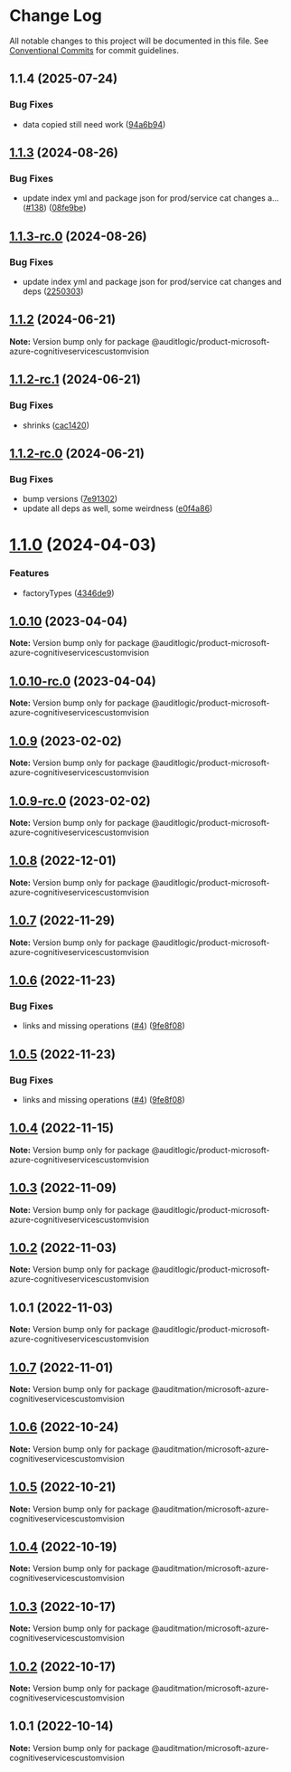 # Change Log

All notable changes to this project will be documented in this file.
See [Conventional Commits](https://conventionalcommits.org) for commit guidelines.

## 1.1.4 (2025-07-24)


### Bug Fixes

* data copied still need work ([94a6b94](https://github.com/zerobias-org/product/commit/94a6b942fb0516367548599d739529536132755a))





## [1.1.3](https://github.com/auditlogic/product/compare/@auditlogic/product-microsoft-azure-cognitiveservicescustomvision@1.1.2...@auditlogic/product-microsoft-azure-cognitiveservicescustomvision@1.1.3) (2024-08-26)


### Bug Fixes

* update index yml and package json for prod/service cat changes a… ([#138](https://github.com/auditlogic/product/issues/138)) ([08fe9be](https://github.com/auditlogic/product/commit/08fe9beb1c8457462a19bc69caa02e6212d97e1a))





## [1.1.3-rc.0](https://github.com/auditlogic/product/compare/@auditlogic/product-microsoft-azure-cognitiveservicescustomvision@1.1.2...@auditlogic/product-microsoft-azure-cognitiveservicescustomvision@1.1.3-rc.0) (2024-08-26)


### Bug Fixes

* update index yml and package json for prod/service cat changes and deps ([2250303](https://github.com/auditlogic/product/commit/225030363a363608240135b7ebed386b28f01e4b))





## [1.1.2](https://github.com/auditlogic/product/compare/@auditlogic/product-microsoft-azure-cognitiveservicescustomvision@1.1.2-rc.1...@auditlogic/product-microsoft-azure-cognitiveservicescustomvision@1.1.2) (2024-06-21)

**Note:** Version bump only for package @auditlogic/product-microsoft-azure-cognitiveservicescustomvision





## [1.1.2-rc.1](https://github.com/auditlogic/product/compare/@auditlogic/product-microsoft-azure-cognitiveservicescustomvision@1.1.2-rc.0...@auditlogic/product-microsoft-azure-cognitiveservicescustomvision@1.1.2-rc.1) (2024-06-21)


### Bug Fixes

* shrinks ([cac1420](https://github.com/auditlogic/product/commit/cac14200fefcd8183ab69fe89a47bd3f70f563e9))





## [1.1.2-rc.0](https://github.com/auditlogic/product/compare/@auditlogic/product-microsoft-azure-cognitiveservicescustomvision@1.1.0...@auditlogic/product-microsoft-azure-cognitiveservicescustomvision@1.1.2-rc.0) (2024-06-21)


### Bug Fixes

* bump versions ([7e91302](https://github.com/auditlogic/product/commit/7e913023b8b312150ed7762c32fbbe616be71de5))
* update all deps as well, some weirdness ([e0f4a86](https://github.com/auditlogic/product/commit/e0f4a864714e2d3de6bbf3da014d5312fe53be2f))





# [1.1.0](https://github.com/auditlogic/product/compare/@auditlogic/product-microsoft-azure-cognitiveservicescustomvision@1.0.10...@auditlogic/product-microsoft-azure-cognitiveservicescustomvision@1.1.0) (2024-04-03)


### Features

* factoryTypes ([4346de9](https://github.com/auditlogic/product/commit/4346de92693aee892fccf725338ffc7b80ab182b))





## [1.0.10](https://github.com/auditlogic/product/compare/@auditlogic/product-microsoft-azure-cognitiveservicescustomvision@1.0.9...@auditlogic/product-microsoft-azure-cognitiveservicescustomvision@1.0.10) (2023-04-04)

**Note:** Version bump only for package @auditlogic/product-microsoft-azure-cognitiveservicescustomvision





## [1.0.10-rc.0](https://github.com/auditlogic/product/compare/@auditlogic/product-microsoft-azure-cognitiveservicescustomvision@1.0.9...@auditlogic/product-microsoft-azure-cognitiveservicescustomvision@1.0.10-rc.0) (2023-04-04)

**Note:** Version bump only for package @auditlogic/product-microsoft-azure-cognitiveservicescustomvision





## [1.0.9](https://github.com/auditlogic/product/compare/@auditlogic/product-microsoft-azure-cognitiveservicescustomvision@1.0.8...@auditlogic/product-microsoft-azure-cognitiveservicescustomvision@1.0.9) (2023-02-02)

**Note:** Version bump only for package @auditlogic/product-microsoft-azure-cognitiveservicescustomvision





## [1.0.9-rc.0](https://github.com/auditlogic/product/compare/@auditlogic/product-microsoft-azure-cognitiveservicescustomvision@1.0.8...@auditlogic/product-microsoft-azure-cognitiveservicescustomvision@1.0.9-rc.0) (2023-02-02)

**Note:** Version bump only for package @auditlogic/product-microsoft-azure-cognitiveservicescustomvision





## [1.0.8](https://github.com/auditlogic/product/compare/@auditlogic/product-microsoft-azure-cognitiveservicescustomvision@1.0.7...@auditlogic/product-microsoft-azure-cognitiveservicescustomvision@1.0.8) (2022-12-01)

**Note:** Version bump only for package @auditlogic/product-microsoft-azure-cognitiveservicescustomvision





## [1.0.7](https://github.com/auditlogic/product/compare/@auditlogic/product-microsoft-azure-cognitiveservicescustomvision@1.0.6...@auditlogic/product-microsoft-azure-cognitiveservicescustomvision@1.0.7) (2022-11-29)

**Note:** Version bump only for package @auditlogic/product-microsoft-azure-cognitiveservicescustomvision





## [1.0.6](https://github.com/auditlogic/product/compare/@auditlogic/product-microsoft-azure-cognitiveservicescustomvision@1.0.4...@auditlogic/product-microsoft-azure-cognitiveservicescustomvision@1.0.6) (2022-11-23)


### Bug Fixes

* links and missing operations ([#4](https://github.com/auditlogic/product/issues/4)) ([9fe8f08](https://github.com/auditlogic/product/commit/9fe8f08fe7c57fdb79f991ac35bd6ac2e7dcad38))





## [1.0.5](https://github.com/auditlogic/product/compare/@auditlogic/product-microsoft-azure-cognitiveservicescustomvision@1.0.4...@auditlogic/product-microsoft-azure-cognitiveservicescustomvision@1.0.5) (2022-11-23)


### Bug Fixes

* links and missing operations ([#4](https://github.com/auditlogic/product/issues/4)) ([9fe8f08](https://github.com/auditlogic/product/commit/9fe8f08fe7c57fdb79f991ac35bd6ac2e7dcad38))





## [1.0.4](https://github.com/auditlogic/product/compare/@auditlogic/product-microsoft-azure-cognitiveservicescustomvision@1.0.3...@auditlogic/product-microsoft-azure-cognitiveservicescustomvision@1.0.4) (2022-11-15)

**Note:** Version bump only for package @auditlogic/product-microsoft-azure-cognitiveservicescustomvision





## [1.0.3](https://github.com/auditlogic/product/compare/@auditlogic/product-microsoft-azure-cognitiveservicescustomvision@1.0.2...@auditlogic/product-microsoft-azure-cognitiveservicescustomvision@1.0.3) (2022-11-09)

**Note:** Version bump only for package @auditlogic/product-microsoft-azure-cognitiveservicescustomvision





## [1.0.2](https://github.com/auditlogic/product/compare/@auditlogic/product-microsoft-azure-cognitiveservicescustomvision@1.0.1...@auditlogic/product-microsoft-azure-cognitiveservicescustomvision@1.0.2) (2022-11-03)

**Note:** Version bump only for package @auditlogic/product-microsoft-azure-cognitiveservicescustomvision





## 1.0.1 (2022-11-03)

**Note:** Version bump only for package @auditlogic/product-microsoft-azure-cognitiveservicescustomvision





## [1.0.7](https://github.com/auditmation/store-content/compare/@auditmation/microsoft-azure-cognitiveservicescustomvision@1.0.6...@auditmation/microsoft-azure-cognitiveservicescustomvision@1.0.7) (2022-11-01)

**Note:** Version bump only for package @auditmation/microsoft-azure-cognitiveservicescustomvision





## [1.0.6](https://github.com/auditmation/store-content/compare/@auditmation/microsoft-azure-cognitiveservicescustomvision@1.0.5...@auditmation/microsoft-azure-cognitiveservicescustomvision@1.0.6) (2022-10-24)

**Note:** Version bump only for package @auditmation/microsoft-azure-cognitiveservicescustomvision





## [1.0.5](https://github.com/auditmation/store-content/compare/@auditmation/microsoft-azure-cognitiveservicescustomvision@1.0.4...@auditmation/microsoft-azure-cognitiveservicescustomvision@1.0.5) (2022-10-21)

**Note:** Version bump only for package @auditmation/microsoft-azure-cognitiveservicescustomvision





## [1.0.4](https://github.com/auditmation/store-content/compare/@auditmation/microsoft-azure-cognitiveservicescustomvision@1.0.3...@auditmation/microsoft-azure-cognitiveservicescustomvision@1.0.4) (2022-10-19)

**Note:** Version bump only for package @auditmation/microsoft-azure-cognitiveservicescustomvision





## [1.0.3](https://github.com/auditmation/store-content/compare/@auditmation/microsoft-azure-cognitiveservicescustomvision@1.0.2...@auditmation/microsoft-azure-cognitiveservicescustomvision@1.0.3) (2022-10-17)

**Note:** Version bump only for package @auditmation/microsoft-azure-cognitiveservicescustomvision





## [1.0.2](https://github.com/auditmation/store-content/compare/@auditmation/microsoft-azure-cognitiveservicescustomvision@1.0.1...@auditmation/microsoft-azure-cognitiveservicescustomvision@1.0.2) (2022-10-17)

**Note:** Version bump only for package @auditmation/microsoft-azure-cognitiveservicescustomvision





## 1.0.1 (2022-10-14)

**Note:** Version bump only for package @auditmation/microsoft-azure-cognitiveservicescustomvision
